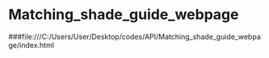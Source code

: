 # Matching_shade_guide_webpage

###file:///C:/Users/User/Desktop/codes/API/Matching_shade_guide_webpage/index.html

